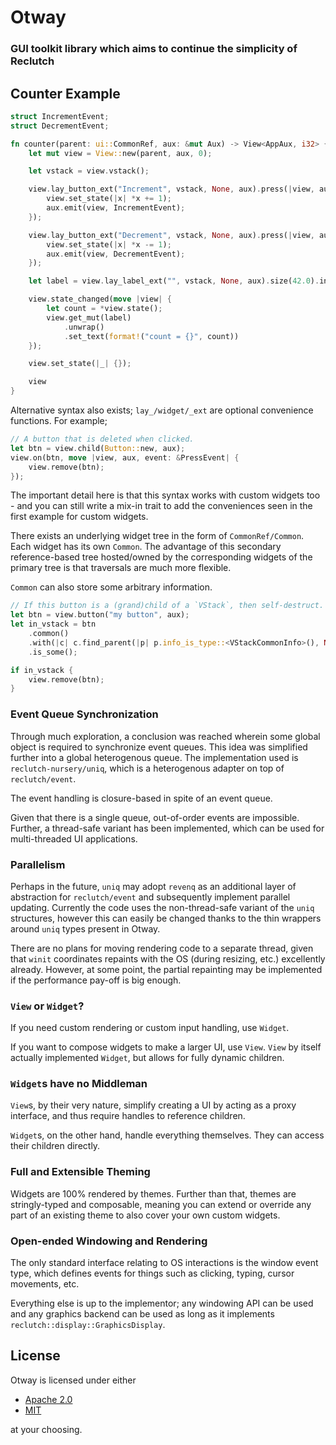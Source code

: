 # Otway

### GUI toolkit library which aims to continue the simplicity of Reclutch

## Counter Example

```rust
struct IncrementEvent;
struct DecrementEvent;

fn counter(parent: ui::CommonRef, aux: &mut Aux) -> View<AppAux, i32> {
    let mut view = View::new(parent, aux, 0);

    let vstack = view.vstack();

    view.lay_button_ext("Increment", vstack, None, aux).press(|view, aux, _| {
        view.set_state(|x| *x += 1);
        aux.emit(view, IncrementEvent);
    });

    view.lay_button_ext("Decrement", vstack, None, aux).press(|view, aux, _| {
        view.set_state(|x| *x -= 1);
        aux.emit(view, DecrementEvent);
    });

    let label = view.lay_label_ext("", vstack, None, aux).size(42.0).into_ref();

    view.state_changed(move |view| {
        let count = *view.state();
        view.get_mut(label)
            .unwrap()
            .set_text(format!("count = {}", count))
    });

    view.set_state(|_| {});

    view
}
```

Alternative syntax also exists; `lay_/widget/_ext` are optional convenience functions. For example;

```rust
// A button that is deleted when clicked.
let btn = view.child(Button::new, aux);
view.on(btn, move |view, aux, event: &PressEvent| {
    view.remove(btn);
});
```

The important detail here is that this syntax works with custom widgets too - and you can still write a mix-in trait to add the conveniences seen in the first example for custom widgets.

There exists an underlying widget tree in the form of `CommonRef/Common`. Each widget has its own `Common`. The advantage of this secondary reference-based tree hosted/owned by the corresponding widgets of the primary tree is that traversals are much more flexible.

`Common` can also store some arbitrary information.

```rust
// If this button is a (grand)child of a `VStack`, then self-destruct.
let btn = view.button("my button", aux);
let in_vstack = btn
    .common()
    .with(|c| c.find_parent(|p| p.info_is_type::<VStackCommonInfo>(), None))
    .is_some();

if in_vstack {
    view.remove(btn);
}
```

### Event Queue Synchronization

Through much exploration, a conclusion was reached wherein some global object is required to synchronize event queues. This idea was simplified further into a global heterogenous queue.
The implementation used is `reclutch-nursery/uniq`, which is a heterogenous adapter on top of `reclutch/event`.

The event handling is closure-based in spite of an event queue.

Given that there is a single queue, out-of-order events are impossible. Further, a thread-safe variant has been implemented, which can be used for multi-threaded UI applications.

### Parallelism

Perhaps in the future, `uniq` may adopt `revenq` as an additional layer of abstraction for `reclutch/event` and subsequently implement parallel updating. Currently the code uses the non-thread-safe variant of the `uniq` structures, however this can easily be changed thanks to the thin wrappers around `uniq` types present in Otway.

There are no plans for moving rendering code to a separate thread, given that `winit` coordinates repaints with the OS (during resizing, etc.) excellently already.
However, at some point, the partial repainting may be implemented if the performance pay-off is big enough.

### `View` or `Widget`?

If you need custom rendering or custom input handling, use `Widget`.

If you want to compose widgets to make a larger UI, use `View`. `View` by itself actually implemented `Widget`, but allows for fully dynamic children.

### `Widget`s have no Middleman

`View`s, by their very nature, simplify creating a UI by acting as a proxy interface, and thus require handles to reference children.

`Widget`s, on the other hand, handle everything themselves. They can access their children directly.

### Full and Extensible Theming

Widgets are 100% rendered by themes. Further than that, themes are stringly-typed and composable, meaning you can extend or override any part of an existing theme to also cover your own custom widgets.

### Open-ended Windowing and Rendering

The only standard interface relating to OS interactions is the window event type, which defines events for things such as clicking, typing, cursor movements, etc.

Everything else is up to the implementor; any windowing API can be used and any graphics backend can be used as long as it implements `reclutch::display::GraphicsDisplay`.

## License

Otway is licensed under either

- [Apache 2.0](https://www.apache.org/licenses/LICENSE-2.0)
- [MIT](https://opensource.org/licenses/MIT)

at your choosing.
